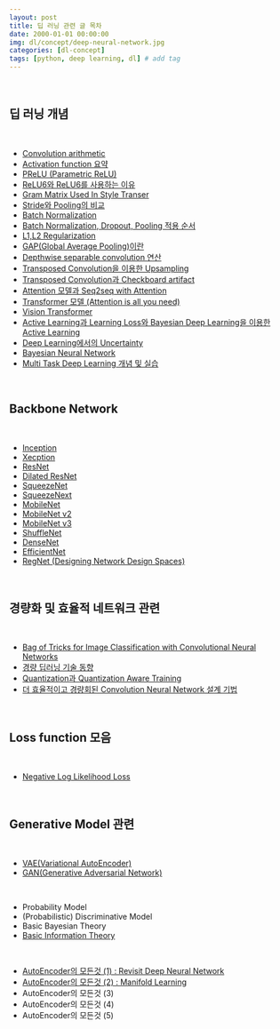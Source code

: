 ```yaml
---
layout: post
title: 딥 러닝 관련 글 목차
date: 2000-01-01 00:00:00
img: dl/concept/deep-neural-network.jpg
categories: [dl-concept] 
tags: [python, deep learning, dl] # add tag
---
```


<br>

## **딥 러닝 개념**

<br>

- [Convolution arithmetic](https://gaussian37.github.io/dl-concept-covolution_operation/)
- [Activation function 요약](https://gaussian37.github.io/dl-concept-activation_functions/)
- [PReLU (Parametric ReLU)](https://gaussian37.github.io/dl-concept-prelu/)
- [ReLU6와 ReLU6를 사용하는 이유](https://gaussian37.github.io/dl-concept-relu6/)
- [Gram Matrix Used In Style Transer](https://gaussian37.github.io/dl-concept-grammatrix/)
- [Stride와 Pooling의 비교](https://gaussian37.github.io/dl-concept-stride_vs_pooling/)
- [Batch Normalization](https://gaussian37.github.io/dl-concept-batchnorm)
- [Batch Normalization, Dropout, Pooling 적용 순서](https://gaussian37.github.io/dl-concept-order_of_regularization_term/)
- [L1,L2 Regularization](https://gaussian37.github.io/dl-concept-regularization)
- [GAP(Global Average Pooling)이란](https://gaussian37.github.io/dl-concept-global_average_pooling/)
- [Depthwise separable convolution 연산](https://gaussian37.github.io/dl-concept-dwsconv/)
- [Transposed Convolution을 이용한 Upsampling](https://gaussian37.github.io/dl-concept-transposed_convolution/)
- [Transposed Convolution과 Checkboard artifact](https://gaussian37.github.io/dl-concept-checkboard_artifact/)
- [Attention 모델과 Seq2seq with Attention](https://gaussian37.github.io/dl-concept-attention/)
- [Transformer 모델 (Attention is all you need)](https://gaussian37.github.io/dl-concept-transformer/)
- [Vision Transformer](https://gaussian37.github.io/dl-concept-vit/)
- [Active Learning과 Learning Loss와 Bayesian Deep Learning을 이용한 Active Learning](https://gaussian37.github.io/dl-concept-active_learning/)
- [Deep Learning에서의 Uncertainty](https://gaussian37.github.io/dl-concept-uncertainty_in_deep_learning/)
- [Bayesian Neural Network](https://gaussian37.github.io/dl-concept-bayesian_neural_network/)
- [Multi Task Deep Learning 개념 및 실습](https://gaussian37.github.io/dl-concept-mtl/)

<br>

## **Backbone Network**

<br>

- [Inception](https://gaussian37.github.io/dl-concept-inception/)
- [Xecption](https://gaussian37.github.io/dl-concept-xception/)
- [ResNet](https://gaussian37.github.io/dl-concept-resnet/)
- [Dilated ResNet](https://gaussian37.github.io/dl-concept-dilated_residual_network/)
- [SqueezeNet](https://gaussian37.github.io/dl-concept-squeezenet/)
- [SqueezeNext](https://gaussian37.github.io/dl-concept-squeezenext/)
- [MobileNet](https://gaussian37.github.io/dl-concept-mobilenet/)
- [MobileNet v2](https://gaussian37.github.io/dl-concept-mobilenet_v2/)
- [MobileNet v3](https://gaussian37.github.io/dl-concept-mobilenet_v3/)
- [ShuffleNet](https://gaussian37.github.io/dl-concept-shufflenet/)
- [DenseNet](https://gaussian37.github.io/dl-concept-densenet/)
- [EfficientNet](https://gaussian37.github.io/dl-concept-efficientnet/)
- [RegNet (Designing Network Design Spaces)](https://gaussian37.github.io/dl-concept-regnet/)

<br>

## **경량화 및 효율적 네트워크 관련**

<br>

- [Bag of Tricks for Image Classification with Convolutional Neural Networks](https://gaussian37.github.io/dl-concept-bag_of_tricks_for_image_classification/)
- [경량 딥러닝 기술 동향](https://gaussian37.github.io/dl-concept-light_weight_dl/)
- [Quantization과 Quantization Aware Training](https://gaussian37.github.io/dl-concept-quantization/)
- [더 효율적이고 경량회된 Convolution Neural Network 설계 기법]()

<br>

## **Loss function 모음**

<br>

- [Negative Log Likelihood Loss](https://gaussian37.github.io/dl-concept-nll_loss/)

<br>

## **Generative Model 관련**

<br>

- [VAE(Variational AutoEncoder)](https://gaussian37.github.io/dl-concept-vae/)
- [GAN(Generative Adversarial Network)](https://gaussian37.github.io/dl-concept-gan/)

<br>

- Probability Model
- (Probabilistic) Discriminative Model
- Basic Bayesian Theory
- [Basic Information Theory](https://gaussian37.github.io/gan-concept-information_theory/)

<br>

- [AutoEncoder의 모든것 (1) : Revisit Deep Neural Network](https://gaussian37.github.io/dl-concept-autoencoder1/)
- [AutoEncoder의 모든것 (2) : Manifold Learning](https://gaussian37.github.io/dl-concept-autoencoder2/)
- AutoEncoder의 모든것 (3)
- AutoEncoder의 모든것 (4)
- AutoEncoder의 모든것 (5)

<br>